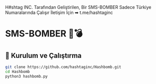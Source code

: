 H#shtag INC. Tarafından Geliştirilen,
Bir SMS-BOMBER Sadece Türkiye Numaralarında Çalışır
İletişim İçin ➡︎ t.me/hashtaginc 

# SMS-BOMBER 📱💣

## 🚀 Kurulum ve Çalıştırma

```bash
git clone https://github.com/hashtaginc/Hashbomb.git
cd Hashbomb
python3 hashbomb.py
